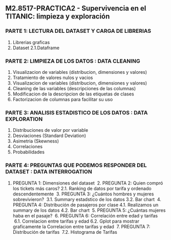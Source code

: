 ## M2.8517-PRACTICA2 - Supervivencia en el TITANIC: limpieza y exploración

### PARTE 1: LECTURA DEL DATASET Y CARGA DE LIBRERIAS
  1.	Librerias graficas
  2.	Dataset
  2.1.Dataframe

### PARTE 2: LIMPIEZA DE LOS DATOS : DATA CLEANING
  1.	Visualizacion de variables (distribucion, dimensiones y valores)
  2.	Tratamiento de valores nulos y vacios
  3.	Visualizacion de variables (distribucion, dimensiones y valores)
  4.	Cleaning de las variables (descripciones de las columnas)
  5.	Modificacion de la descripcion de las etiquetas de clases
  6.	Factorizacion de columnas para facilitar su uso

### PARTE 3: ANALISIS ESTADISTICO DE LOS DATOS : DATA EXPLORATION  
  1.	Distribuciones de valor por variable
  2.	Desviaciones (Standard Deviation)
  3.	Asimetria (Skewness)
  4.	Correlaciones
  5.	Probabilidades

### PARTE 4: PREGUNTAS QUE PODEMOS RESPONDER DEL DATASET : DATA INTERROGATION 
  1. PREGUNTA 1: Dimensiones del dataset
  2. PREGUNTA 2: Quien compró los tickets más caros?
  2.1. Ranking de datos por tarifa y ordenado descendentemente
  3. PREGUNTA 3: ¿Cuántos hombres y mujeres sobrevivieron?
  3.1. Summary estadstico de los datos
  3.2. Bar chart
  4. PREGUNTA 4:  Distribución de pasajeros por clase
  4.1. Realizamos un summary de los datos
  4.2. Bar chart
  5. PREGUNTA 5: ¿Cuántas mujeres haba en el pasaje?
  6. PREGUNTA 6: Correlación entre edad y tarifas
  6.1. Correlacion entre tarifas y edad
  6.2. Gplot para mostrar graficamente la Correlacion entre tarifas y edad
  7. PREGUNTA 7: Distribución de tarifas
  7.2. Histograma de Tarifas
